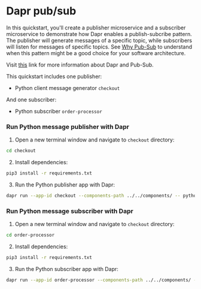 # Dapr pub/sub

In this quickstart, you'll create a publisher microservice and a subscriber microservice to demonstrate how Dapr enables a publish-subcribe pattern. The publisher will generate messages of a specific topic, while subscribers will listen for messages of specific topics. See [Why Pub-Sub](#why-pub-sub) to understand when this pattern might be a good choice for your software architecture.

Visit [this](https://docs.dapr.io/developing-applications/building-blocks/pubsub/) link for more information about Dapr and Pub-Sub.

This quickstart includes one publisher:

- Python client message generator `checkout` 

And one subscriber: 
 
- Python subscriber `order-processor`

### Run Python message publisher with Dapr

1. Open a new terminal window and navigate to `checkout` directory: 

```bash
cd checkout
```

2. Install dependencies: 

<!-- STEP
name: Install python dependencies
working_dir: ./checkout
-->

```bash
pip3 install -r requirements.txt 
```

3. Run the Python publisher app with Dapr: 

<!-- STEP
name: Run python publisher
expected_stdout_lines:
  - "You're up and running! Both Dapr and your app logs will appear here."
  - '== APP == Received message "Message on A" on topic "A"'
  - '== APP == Received message "Message on C" on topic "C"'
  - "Exited Dapr successfully"
  - "Exited App successfully"
expected_stderr_lines:
output_match_mode: substring
working_dir: ./checkout
background: true
sleep: 10
-->
    
```bash
dapr run --app-id checkout --components-path ../../components/ -- python3 app.py
```

<!-- END_STEP -->
### Run Python message subscriber with Dapr

1. Open a new terminal window and navigate to `checkout` directory: 

```bash
cd order-processor
```

2. Install dependencies: 

<!-- STEP
name: Install python dependencies
working_dir: ./order-processor
-->

```bash
pip3 install -r requirements.txt 
```

3. Run the Python subscriber app with Dapr: 

<!-- STEP
name: Run python subscriber
expected_stdout_lines:
  - "You're up and running! Both Dapr and your app logs will appear here."
  - '== APP == Received message "Message on A" on topic "A"'
  - '== APP == Received message "Message on C" on topic "C"'
  - "Exited Dapr successfully"
  - "Exited App successfully"
expected_stderr_lines:
output_match_mode: substring
working_dir: ./order-processor
background: true
sleep: 10
-->


```bash
dapr run --app-id order-processor --components-path ../../components/ --app-port 5001 -- python3 app.py
```

<!-- END_STEP -->